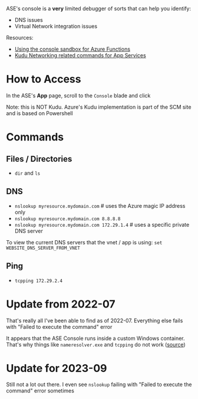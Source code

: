 ASE's console is a **very** limited debugger of sorts that can help you identify:
- DNS issues
- Virtual Network integration issues

Resources:

- [Using the console sandbox for Azure Functions](https://github.com/projectkudu/kudu/wiki/Azure-Web-App-sandbox)
- [Kudu Networking related commands for App Services](https://techcommunity.microsoft.com/t5/apps-on-azure-blog/networking-related-commands-for-azure-app-services/ba-p/392410)

# How to Access

In the ASE's **App** page, scroll to the `Console` blade and click

Note: this is NOT Kudu. Azure's Kudu implementation is part of the SCM site and is based on Powershell

# Commands

## Files / Directories

- `dir` and `ls`

## DNS

- `nslookup myresource.mydomain.com` # uses the Azure magic IP address only
- `nslookup myresource.mydomain.com 8.8.8.8`
- `nslookup myresource.mydomain.com 172.29.1.4` # uses a specific private DNS server

To view the current DNS servers that the vnet / app is using: `set WEBSITE_DNS_SERVER_FROM_VNET`

## Ping
- `tcpping 172.29.2.4`

# Update from 2022-07

That's really all I've been able to find as of 2022-07. Everything else fails with "Failed to execute the command" error

It appears that the ASE Console runs inside a custom Windows container. That's why things like `nameresolver.exe` and `tcpping` do not work ([source](https://docs.microsoft.com/en-us/azure/app-service/overview-vnet-integration#troubleshooting))

# Update for 2023-09

Still not a lot out there. I even see `nslookup` failing with "Failed to execute the command" error sometimes


